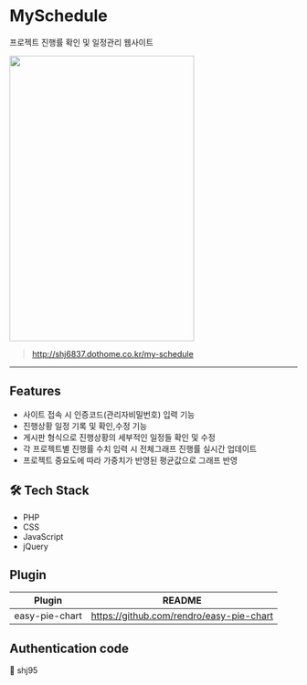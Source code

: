 # MySchedule
프로젝트 진행률 확인 및 일정관리 웹사이트

<img src="https://user-images.githubusercontent.com/77706805/112795411-6b591000-90a3-11eb-8e7d-e5beefa34a37.gif" width="80%" height="500">

> http://shj6837.dothome.co.kr/my-schedule

----

## Features
- 사이트 접속 시 인증코드(관리자비밀번호) 입력 기능
- 진행상황 일정 기록 및 확인,수정 기능
- 게시판 형식으로 진행상황의 세부적인 일정들 확인 및 수정
- 각 프로젝트별 진행률 수치 입력 시 전체그래프 진행률 실시간 업데이트
- 프로젝트 중요도에 따라 가중치가 반영된 평균값으로 그래프 반영

## 🛠 Tech Stack
- PHP
- CSS
- JavaScript
- jQuery

## Plugin
| Plugin | README |
| ------ | ------ |
| easy-pie-chart | https://github.com/rendro/easy-pie-chart |

## Authentication code
:closed_lock_with_key: shj95

